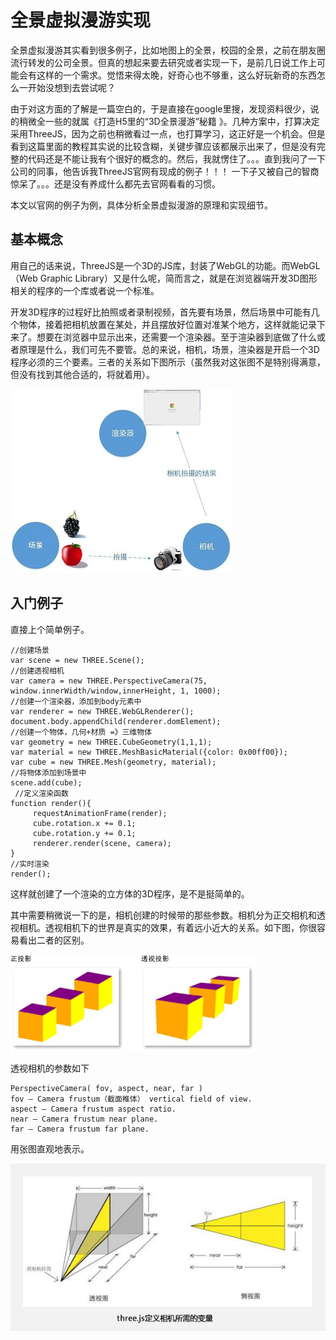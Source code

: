 # 全景虚拟漫游实现

全景虚拟漫游其实看到很多例子，比如地图上的全景，校园的全景，之前在朋友圈流行转发的公司全景。但真的想起来要去研究或者实现一下，是前几日说工作上可能会有这样的一个需求。觉悟来得太晚，好奇心也不够重，这么好玩新奇的东西怎么一开始没想到去尝试呢？

由于对这方面的了解是一篇空白的，于是直接在google里搜，发现资料很少，说的稍微全一些的就属《打造H5里的“3D全景漫游”秘籍 》。几种方案中，打算决定采用ThreeJS，因为之前也稍微看过一点，也打算学习，这正好是一个机会。但是看到这篇里面的教程其实说的比较含糊，关键步骤应该都展示出来了，但是没有完整的代码还是不能让我有个很好的概念的。然后，我就愣住了。。。直到我问了一下公司的同事，他告诉我ThreeJS官网有现成的例子！！！ 一下子又被自己的智商惊呆了。。。还是没有养成什么都先去官网看看的习惯。

本文以官网的例子为例，具体分析全景虚拟漫游的原理和实现细节。

## 基本概念
用自己的话来说，ThreeJS是一个3D的JS库，封装了WebGL的功能。而WebGL（Web Graphic Library）又是什么呢，简而言之，就是在浏览器端开发3D图形相关的程序的一个库或者说一个标准。

开发3D程序的过程好比拍照或者录制视频，首先要有场景，然后场景中可能有几个物体，接着把相机放置在某处，并且摆放好位置对准某个地方，这样就能记录下来了。想要在浏览器中显示出来，还需要一个渲染器。至于渲染器到底做了什么或者原理是什么，我们可先不要管。总的来说，相机，场景，渲染器是开启一个3D程序必须的三个要素。三者的关系如下图所示（虽然我对这张图不是特别得满意，但没有找到其他合适的，将就着用）。

![img](../images/three3D/three_flow.jpg)

## 入门例子
直接上个简单例子。
```
//创建场景
var scene = new THREE.Scene();
//创建透视相机
var camera = new THREE.PerspectiveCamera(75, window.innerWidth/window,innerHeight, 1, 1000);
//创建一个渲染器，添加到body元素中
var renderer = new THREE.WebGLRenderer();
document.body.appendChild(renderer.domElement);
//创建一个物体，几何+材质 =》三维物体
var geometry = new THREE.CubeGeometry(1,1,1);
var material = new THREE.MeshBasicMaterial({color: 0x00ff00});
var cube = new THREE.Mesh(geometry, material);
//将物体添加到场景中
scene.add(cube);
 //定义渲染函数    
function render(){
     requestAnimationFrame(render);
     cube.rotation.x += 0.1;
     cube.rotation.y += 0.1;
     renderer.render(scene, camera);
}
//实时渲染
render();
```

这样就创建了一个渲染的立方体的3D程序，是不是挺简单的。

其中需要稍微说一下的是，相机创建的时候带的那些参数。相机分为正交相机和透视相机。透视相机下的世界是真实的效果，有着远小近大的关系。如下图，你很容易看出二者的区别。

![img](../images/three3D/three_projection.png)

透视相机的参数如下
```
PerspectiveCamera( fov, aspect, near, far )
fov — Camera frustum（截面椎体） vertical field of view.
aspect — Camera frustum aspect ratio.
near — Camera frustum near plane.
far — Camera frustum far plane.
```

用张图直观地表示。

![img](../images/three3D/three_camera.png)
